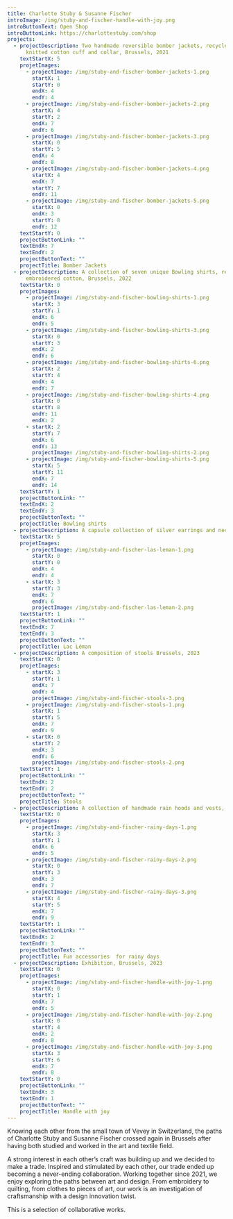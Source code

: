 ```yaml
---
title: Charlotte Stuby & Susanne Fischer
introImage: /img/stuby-and-fischer-handle-with-joy.png
introButtonText: Open Shop
introButtonLink: https://charlottestuby.com/shop
projects:
  - projectDescription: Two handmade reversible bomber jackets, recycled nylon, hand
      knitted cotton cuff and collar, Brussels, 2021
    textStartX: 5
    projetImages:
      - projectImage: /img/stuby-and-fischer-bomber-jackets-1.png
        startX: 1
        startY: 0
        endX: 4
        endY: 4
      - projectImage: /img/stuby-and-fischer-bomber-jackets-2.png
        startX: 4
        startY: 2
        endX: 7
        endY: 6
      - projectImage: /img/stuby-and-fischer-bomber-jackets-3.png
        startX: 0
        startY: 5
        endX: 4
        endY: 8
      - projectImage: /img/stuby-and-fischer-bomber-jackets-4.png
        startX: 4
        endX: 7
        startY: 7
        endY: 11
      - projectImage: /img/stuby-and-fischer-bomber-jackets-5.png
        startX: 0
        endX: 3
        startY: 8
        endY: 12
    textStartY: 0
    projectButtonLink: ""
    textEndX: 7
    textEndY: 2
    projectButtonText: ""
    projectTitle: Bomber Jackets
  - projectDescription: A collection of seven unique Bowling shirts, recycled and
      embroidered cotton, Brussels, 2022
    textStartX: 0
    projetImages:
      - projectImage: /img/stuby-and-fischer-bowling-shirts-1.png
        startX: 3
        startY: 1
        endX: 6
        endY: 5
      - projectImage: /img/stuby-and-fischer-bowling-shirts-3.png
        startX: 0
        startY: 3
        endX: 2
        endY: 6
      - projectImage: /img/stuby-and-fischer-bowling-shirts-6.png
        startX: 2
        startY: 4
        endX: 4
        endY: 7
      - projectImage: /img/stuby-and-fischer-bowling-shirts-4.png
        startX: 0
        startY: 8
        endY: 11
        endX: 2
      - startX: 2
        startY: 7
        endX: 6
        endY: 13
        projectImage: /img/stuby-and-fischer-bowling-shirts-2.png
      - projectImage: /img/stuby-and-fischer-bowling-shirts-5.png
        startX: 5
        startY: 11
        endX: 7
        endY: 14
    textStartY: 1
    projectButtonLink: ""
    textEndX: 2
    textEndY: 3
    projectButtonText: ""
    projectTitle: Bowling shirts
  - projectDescription: A capsule collection of silver earrings and necklace, Brussels, 2023
    textStartX: 5
    projetImages:
      - projectImage: /img/stuby-and-fischer-las-leman-1.png
        startX: 0
        startY: 0
        endX: 4
        endY: 4
      - startX: 3
        startY: 3
        endX: 7
        endY: 6
        projectImage: /img/stuby-and-fischer-las-leman-2.png
    textStartY: 1
    projectButtonLink: ""
    textEndX: 7
    textEndY: 3
    projectButtonText: ""
    projectTitle: Lac Léman
  - projectDescription: A composition of stools Brussels, 2023
    textStartX: 0
    projetImages:
      - startX: 3
        startY: 1
        endX: 7
        endY: 4
        projectImage: /img/stuby-and-fischer-stools-3.png
      - projectImage: /img/stuby-and-fischer-stools-1.png
        startX: 1
        startY: 5
        endX: 7
        endY: 9
      - startX: 0
        startY: 2
        endX: 3
        endY: 6
        projectImage: /img/stuby-and-fischer-stools-2.png
    textStartY: 1
    projectButtonLink: ""
    textEndX: 2
    textEndY: 2
    projectButtonText: ""
    projectTitle: Stools
  - projectDescription: A collection of handmade rain hoods and vests, Brussels, 2023
    textStartX: 0
    projetImages:
      - projectImage: /img/stuby-and-fischer-rainy-days-1.png
        startX: 3
        startY: 1
        endX: 6
        endY: 5
      - projectImage: /img/stuby-and-fischer-rainy-days-2.png
        startX: 0
        startY: 3
        endX: 3
        endY: 7
      - projectImage: /img/stuby-and-fischer-rainy-days-3.png
        startX: 4
        startY: 5
        endX: 7
        endY: 9
    textStartY: 1
    projectButtonLink: ""
    textEndX: 2
    textEndY: 3
    projectButtonText: ""
    projectTitle: Fun accessories  for rainy days
  - projectDescription: Exhibition, Brussels, 2023
    textStartX: 0
    projetImages:
      - projectImage: /img/stuby-and-fischer-handle-with-joy-1.png
        startX: 0
        startY: 1
        endX: 7
        endY: 5
      - projectImage: /img/stuby-and-fischer-handle-with-joy-2.png
        startX: 0
        startY: 4
        endX: 2
        endY: 8
      - projectImage: /img/stuby-and-fischer-handle-with-joy-3.png
        startX: 3
        startY: 6
        endX: 7
        endY: 8
    textStartY: 0
    projectButtonLink: ""
    textEndX: 3
    textEndY: 1
    projectButtonText: ""
    projectTitle: Handle with joy
---
```

Knowing each other from the small town of Vevey in Switzerland, the paths of Charlotte Stuby and Susanne Fischer crossed again in Brussels after having both studied and worked in the art and textile field. 

A strong interest in each other’s craft was building up and we decided to make a trade. Inspired and stimulated by each other, our trade ended up becoming a never-ending collaboration. Working together since 2021, we enjoy exploring the paths between art and design. From embroidery to quilting, from clothes to pieces of art, our work is an investigation of craftsmanship with a design innovation twist.

This is a selection of collaborative works.
